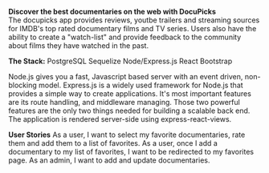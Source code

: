 
**Discover the best documentaries on the web with DocuPicks**  
The docupicks app provides reviews, youtbe trailers and streaming sources for IMDB's top rated documentary films and TV series. Users also have the ability to create a "watch-list" and provide feedback to the community about films they have watched in the past. 


**The Stack:** 
PostgreSQL
Sequelize
Node/Express.js
React
Bootstrap 

Node.js gives you a fast, Javascript based server with an event driven, non-blocking model. Express.js is a widely used framework for Node.js that provides a simple way to create applications. It's most important features are its route handling, and middleware managing. Those two powerful features are the only two things needed for building a scalable back end. The application is rendered server-side using express-react-views.



**User Stories**
As a user, I want to select my favorite documentaries, rate them and add them to a list of favorites.
As a user, once I add a documentary to my list of favorites, I want to be redirected to my favorites page.
As an admin, I want to add and update documentaries. 






